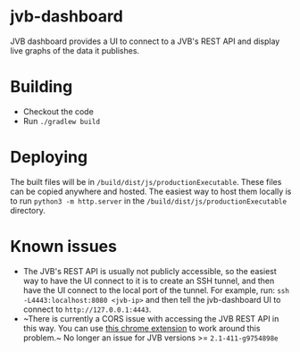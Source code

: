 # jvb-dashboard
JVB dashboard provides a UI to connect to a JVB's REST API and display live graphs of the data it publishes.

# Building
* Checkout the code
* Run `./gradlew build`

# Deploying
The built files will be in `/build/dist/js/productionExecutable`.  These files can be copied anywhere and hosted.  The easiest way to host
them locally is to run `python3 -m http.server` in the `/build/dist/js/productionExecutable` directory.

# Known issues
* The JVB's REST API is usually not publicly accessible, so the easiest way to have the UI connect to it is to create an
SSH tunnel, and then have the UI connect to the local port of the tunnel.  For example, run:
`ssh -L4443:localhost:8080 <jvb-ip>` and then tell the jvb-dashboard UI to connect to `http://127.0.0.1:4443`.
* ~There is currently a CORS issue with accessing the JVB REST API in this way.  You can use [this chrome extension](https://chrome.google.com/webstore/detail/allow-cors-access-control/lhobafahddgcelffkeicbaginigeejlf) to work around this problem.~ No longer an issue for JVB versions >= `2.1-411-g9754898e`
